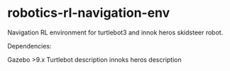 # robotics-rl-navigation-env

Navigation RL environment for turtlebot3 and innok heros skidsteer robot.

Dependencies: 

Gazebo >9.x
Turtlebot description
innoks heros description
